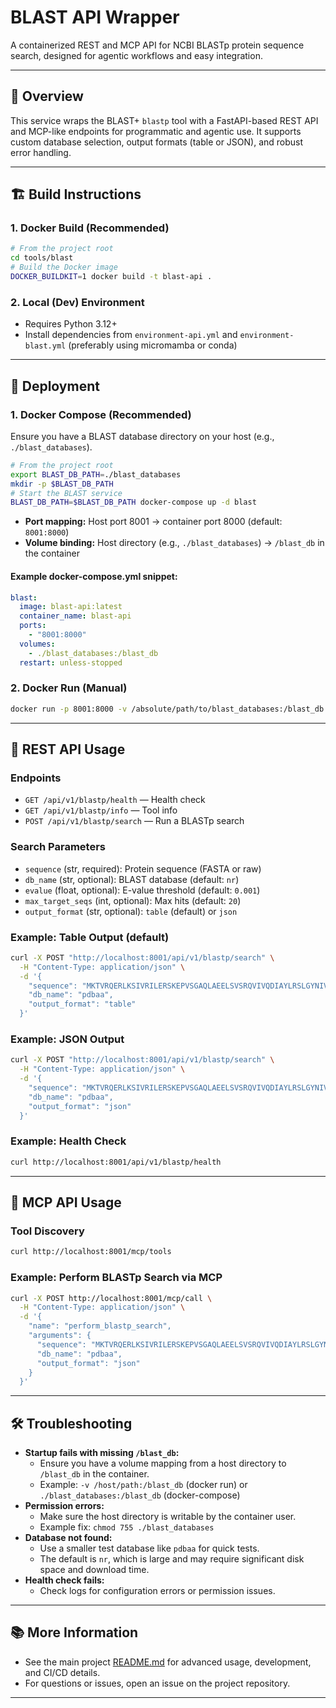 # BLAST API Wrapper

A containerized REST and MCP API for NCBI BLASTp protein sequence search, designed for agentic workflows and easy integration.

---

## 🚀 Overview

This service wraps the BLAST+ `blastp` tool with a FastAPI-based REST API and MCP-like endpoints for programmatic and agentic use. It supports custom database selection, output formats (table or JSON), and robust error handling.

---

## 🏗️ Build Instructions

### 1. Docker Build (Recommended)

```bash
# From the project root
cd tools/blast
# Build the Docker image
DOCKER_BUILDKIT=1 docker build -t blast-api .
```

### 2. Local (Dev) Environment

- Requires Python 3.12+
- Install dependencies from `environment-api.yml` and `environment-blast.yml` (preferably using micromamba or conda)

---

## 🚦 Deployment

### 1. Docker Compose (Recommended)

Ensure you have a BLAST database directory on your host (e.g., `./blast_databases`).

```bash
# From the project root
export BLAST_DB_PATH=./blast_databases
mkdir -p $BLAST_DB_PATH
# Start the BLAST service
BLAST_DB_PATH=$BLAST_DB_PATH docker-compose up -d blast
```

- **Port mapping:** Host port 8001 → container port 8000 (default: `8001:8000`)
- **Volume binding:** Host directory (e.g., `./blast_databases`) → `/blast_db` in the container

#### Example docker-compose.yml snippet:
```yaml
blast:
  image: blast-api:latest
  container_name: blast-api
  ports:
    - "8001:8000"
  volumes:
    - ./blast_databases:/blast_db
  restart: unless-stopped
```

### 2. Docker Run (Manual)

```bash
docker run -p 8001:8000 -v /absolute/path/to/blast_databases:/blast_db blast-api:latest
```

---

## 🔌 REST API Usage

### Endpoints
- `GET /api/v1/blastp/health` — Health check
- `GET /api/v1/blastp/info` — Tool info
- `POST /api/v1/blastp/search` — Run a BLASTp search

### Search Parameters
- `sequence` (str, required): Protein sequence (FASTA or raw)
- `db_name` (str, optional): BLAST database (default: `nr`)
- `evalue` (float, optional): E-value threshold (default: `0.001`)
- `max_target_seqs` (int, optional): Max hits (default: `20`)
- `output_format` (str, optional): `table` (default) or `json`

### Example: Table Output (default)
```bash
curl -X POST "http://localhost:8001/api/v1/blastp/search" \
  -H "Content-Type: application/json" \
  -d '{
    "sequence": "MKTVRQERLKSIVRILERSKEPVSGAQLAEELSVSRQVIVQDIAYLRSLGYNIVATPRGYVLAGG",
    "db_name": "pdbaa",
    "output_format": "table"
  }'
```

### Example: JSON Output
```bash
curl -X POST "http://localhost:8001/api/v1/blastp/search" \
  -H "Content-Type: application/json" \
  -d '{
    "sequence": "MKTVRQERLKSIVRILERSKEPVSGAQLAEELSVSRQVIVQDIAYLRSLGYNIVATPRGYVLAGG",
    "db_name": "pdbaa",
    "output_format": "json"
  }'
```

### Example: Health Check
```bash
curl http://localhost:8001/api/v1/blastp/health
```

---

## 🤖 MCP API Usage

### Tool Discovery
```bash
curl http://localhost:8001/mcp/tools
```

### Example: Perform BLASTp Search via MCP
```bash
curl -X POST http://localhost:8001/mcp/call \
  -H "Content-Type: application/json" \
  -d '{
    "name": "perform_blastp_search",
    "arguments": {
      "sequence": "MKTVRQERLKSIVRILERSKEPVSGAQLAEELSVSRQVIVQDIAYLRSLGYNIVATPRGYVLAGG",
      "db_name": "pdbaa",
      "output_format": "json"
    }
  }'
```

---

## 🛠️ Troubleshooting

- **Startup fails with missing `/blast_db`:**
  - Ensure you have a volume mapping from a host directory to `/blast_db` in the container.
  - Example: `-v /host/path:/blast_db` (docker run) or `./blast_databases:/blast_db` (docker-compose)
- **Permission errors:**
  - Make sure the host directory is writable by the container user.
  - Example fix: `chmod 755 ./blast_databases`
- **Database not found:**
  - Use a smaller test database like `pdbaa` for quick tests.
  - The default is `nr`, which is large and may require significant disk space and download time.
- **Health check fails:**
  - Check logs for configuration errors or permission issues.

---

## 📚 More Information

- See the main project [README.md](../../README.md) for advanced usage, development, and CI/CD details.
- For questions or issues, open an issue on the project repository.

--- 